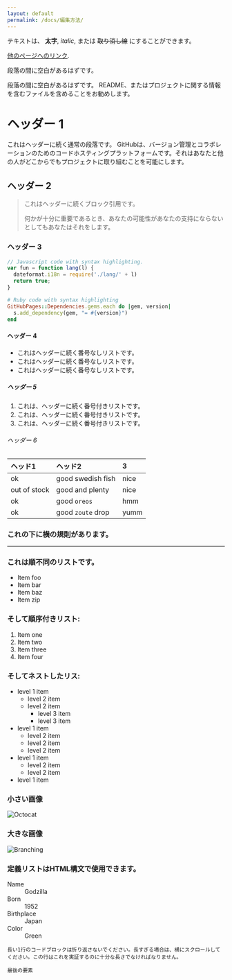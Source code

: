 ```yaml
---
layout: default
permalink: /docs/編集方法/
---
```


テキストは、 **太字**, _italic_, または ~~取り消し線~~ にすることができます。

[他のページへのリンク](./another-page.html).

段落の間に空白があるはずです。

段落の間に空白があるはずです。 README、またはプロジェクトに関する情報を含むファイルを含めることをお勧めします。

# ヘッダー 1

これはヘッダーに続く通常の段落です。 GitHubは、バージョン管理とコラボレーションのためのコードホスティングプラットフォームです。それはあなたと他の人がどこからでもプロジェクトに取り組むことを可能にします。

## ヘッダー 2

> これはヘッダーに続くブロック引用です。
>
> 何かが十分に重要であるとき、あなたの可能性があなたの支持にならないとしてもあなたはそれをします。

### ヘッダー 3

```js
// Javascript code with syntax highlighting.
var fun = function lang(l) {
  dateformat.i18n = require('./lang/' + l)
  return true;
}
```

```ruby
# Ruby code with syntax highlighting
GitHubPages::Dependencies.gems.each do |gem, version|
  s.add_dependency(gem, "= #{version}")
end
```

#### ヘッダー 4

*   これはヘッダーに続く番号なしリストです。
*   これはヘッダーに続く番号なしリストです。
*   これはヘッダーに続く番号なしリストです。

##### ヘッダー 5

1.  これは、ヘッダーに続く番号付きリストです。
2.  これは、ヘッダーに続く番号付きリストです。
3.  これは、ヘッダーに続く番号付きリストです。

###### ヘッダー 6

| ヘッド1        | ヘッド2          | 3 |
|:-------------|:------------------|:------|
| ok           | good swedish fish | nice  |
| out of stock | good and plenty   | nice  |
| ok           | good `oreos`      | hmm   |
| ok           | good `zoute` drop | yumm  |

### これの下に横の規則があります。

* * *

### これは順不同のリストです。

*   Item foo
*   Item bar
*   Item baz
*   Item zip

### そして順序付きリスト:

1.  Item one
1.  Item two
1.  Item three
1.  Item four

### そしてネストしたリス:

- level 1 item
  - level 2 item
  - level 2 item
    - level 3 item
    - level 3 item
- level 1 item
  - level 2 item
  - level 2 item
  - level 2 item
- level 1 item
  - level 2 item
  - level 2 item
- level 1 item

### 小さい画像

![Octocat](https://assets-cdn.github.com/images/icons/emoji/octocat.png)

### 大きな画像

![Branching](https://guides.github.com/activities/hello-world/branching.png)


### 定義リストはHTML構文で使用できます。

<dl>
<dt>Name</dt>
<dd>Godzilla</dd>
<dt>Born</dt>
<dd>1952</dd>
<dt>Birthplace</dt>
<dd>Japan</dd>
<dt>Color</dt>
<dd>Green</dd>
</dl>

```
長い1行のコードブロックは折り返さないでください。長すぎる場合は、横にスクロールしてください。この行はこれを実証するのに十分な長さでなければなりません。
```

```
最後の要素
```

